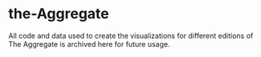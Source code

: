 # the-Aggregate
All code and data used to create the visualizations for different editions of The Aggregate is archived here for future usage. 
